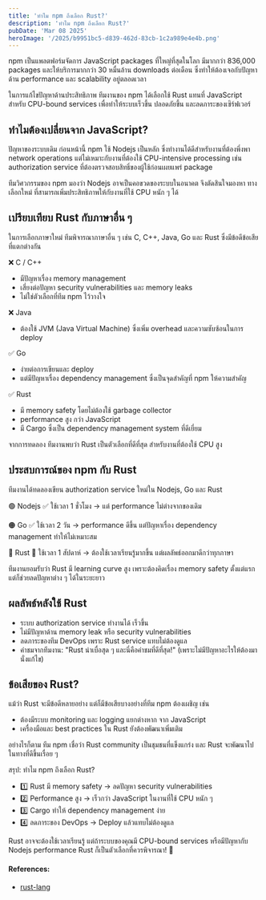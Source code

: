 ```yaml
---
title: 'ทำไม npm ถึงเลือก Rust?'
description: 'ทำไม npm ถึงเลือก Rust?'
pubDate: 'Mar 08 2025'
heroImage: '/2025/b9951bc5-d839-462d-83cb-1c2a989e4e4b.png'
---
```

npm เป็นแพลตฟอร์มจัดการ JavaScript packages ที่ใหญ่ที่สุดในโลก มีมากกว่า 836,000 packages และให้บริการมากกว่า 30 หมื่นล้าน downloads ต่อเดือน ซึ่งทำให้ต้องเจอกับปัญหาด้าน performance และ scalability อยู่ตลอดเวลา

ในการแก้ไขปัญหาด้านประสิทธิภาพ ทีมงานของ npm ได้เลือกใช้ Rust แทนที่ JavaScript สำหรับ CPU-bound services เพื่อทำให้ระบบเร็วขึ้น ปลอดภัยขึ้น และลดภาระของเซิร์ฟเวอร์

## ทำไมต้องเปลี่ยนจาก JavaScript?

ปัญหาของระบบเดิม
ก่อนหน้านี้ npm ใช้ Nodejs เป็นหลัก ซึ่งทำงานได้ดีสำหรับงานที่ต้องพึ่งพา network operations แต่ไม่เหมาะกับงานที่ต้องใช้ CPU-intensive processing เช่น authorization service ที่ต้องตรวจสอบสิทธิ์ของผู้ใช้ก่อนเผยแพร่ package

ทีมวิศวกรรมของ npm มองว่า Nodejs อาจเป็นคอขวดของระบบในอนาคต จึงตัดสินใจมองหา ทางเลือกใหม่ ที่สามารถเพิ่มประสิทธิภาพให้กับงานที่ใช้ CPU หนัก ๆ ได้

## เปรียบเทียบ Rust กับภาษาอื่น ๆ
ในการเลือกภาษาใหม่ ทีมพิจารณาภาษาอื่น ๆ เช่น C, C++, Java, Go และ Rust ซึ่งมีข้อดีข้อเสียที่แตกต่างกัน

❌ C / C++
- มีปัญหาเรื่อง memory management
- เสี่ยงต่อปัญหา security vulnerabilities และ memory leaks
- ไม่ใช่ตัวเลือกที่ทีม npm ไว้วางใจ

❌ Java
- ต้องใช้ JVM (Java Virtual Machine) ซึ่งเพิ่ม overhead และความซับซ้อนในการ deploy

✅ Go
- ง่ายต่อการเขียนและ deploy
- แต่มีปัญหาเรื่อง dependency management ซึ่งเป็นจุดสำคัญที่ npm ให้ความสำคัญ

✅ Rust
- มี memory safety โดยไม่ต้องใช้ garbage collector
- performance สูง กว่า JavaScript
- มี Cargo ซึ่งเป็น dependency management system ที่ดีเยี่ยม

จากการทดลอง ทีมงานพบว่า Rust เป็นตัวเลือกที่ดีที่สุด สำหรับงานที่ต้องใช้ CPU สูง

## ประสบการณ์ของ npm กับ Rust
ทีมงานได้ทดลองเขียน authorization service ใหม่ใน Nodejs, Go และ Rust

🟢 Nodejs
✅ ใช้เวลา 1 ชั่วโมง → แต่ performance ไม่ต่างจากของเดิม

🟠 Go
✅ ใช้เวลา 2 วัน → performance ดีขึ้น แต่ปัญหาเรื่อง dependency management ทำให้ไม่เหมาะสม

🔴 Rust
🚀 ใช้เวลา 1 สัปดาห์ → ต้องใช้เวลาเรียนรู้มากขึ้น แต่ผลลัพธ์ออกมาดีกว่าทุกภาษา

ทีมงานยอมรับว่า Rust มี learning curve สูง เพราะต้องคิดเรื่อง memory safety ตั้งแต่แรก แต่ก็ช่วยลดปัญหาต่าง ๆ ได้ในระยะยาว

## ผลลัพธ์หลังใช้ Rust
- ระบบ authorization service ทำงานได้ เร็วขึ้น
- ไม่มีปัญหาด้าน memory leak หรือ security vulnerabilities
- ลดภาระของทีม DevOps เพราะ Rust service แทบไม่ต้องดูแล
- คำชมจากทีมงาน: "Rust น่าเบื่อสุด ๆ และนี่คือคำชมที่ดีที่สุด!" (เพราะไม่มีปัญหาอะไรให้ต้องมานั่งแก้ไข)

## ข้อเสียของ Rust?
แม้ว่า Rust จะมีข้อดีหลายอย่าง แต่ก็มีข้อเสียบางอย่างที่ทีม npm ต้องเผชิญ เช่น
- ต้องมีระบบ monitoring และ logging แยกต่างหาก จาก JavaScript
- เครื่องมือและ best practices ใน Rust ยังต้องพัฒนาเพิ่มเติม

อย่างไรก็ตาม ทีม npm เชื่อว่า Rust community เป็นชุมชนที่แข็งแกร่ง และ Rust จะพัฒนาไปในทางที่ดีขึ้นเรื่อย ๆ

สรุป: ทำไม npm ถึงเลือก Rust?
- 1️⃣ Rust มี memory safety → ลดปัญหา security vulnerabilities
- 2️⃣ Performance สูง → เร็วกว่า JavaScript ในงานที่ใช้ CPU หนัก ๆ
- 3️⃣ Cargo ทำให้ dependency management ง่าย
- 4️⃣ ลดภาระของ DevOps → Deploy แล้วแทบไม่ต้องดูแล

Rust อาจจะต้องใช้เวลาเรียนรู้ แต่ถ้าระบบของคุณมี CPU-bound services หรือมีปัญหากับ Nodejs performance Rust ก็เป็นตัวเลือกที่ควรพิจารณา! 🚀

#### References:
- [rust-lang](https://wwwrust-langorg//pdfs/Rust-npm-Whitepaperpdf)